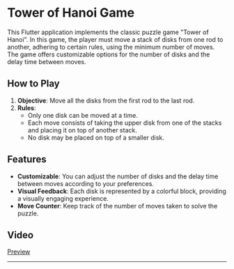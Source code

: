 # Tower of Hanoi Game

This Flutter application implements the classic puzzle game "Tower of Hanoi". In this game, the player must move a stack of disks from one rod to another, adhering to certain rules, using the minimum number of moves. The game offers customizable options for the number of disks and the delay time between moves.

## How to Play

1. **Objective**: Move all the disks from the first rod to the last rod.
2. **Rules**:
   - Only one disk can be moved at a time.
   - Each move consists of taking the upper disk from one of the stacks and placing it on top of another stack.
   - No disk may be placed on top of a smaller disk.

## Features

- **Customizable**: You can adjust the number of disks and the delay time between moves according to your preferences.
- **Visual Feedback**: Each disk is represented by a colorful block, providing a visually engaging experience.
- **Move Counter**: Keep track of the number of moves taken to solve the puzzle.

## Video

[Preview]([vid.mp4](https://github.com/meltamagodan/Tower-of-Hanoi-Flutter/assets/138321333/357bf049-c3de-4cbe-947a-e2cc024bc6d1)https://github.com/meltamagodan/Tower-of-Hanoi-Flutter/assets/138321333/357bf049-c3de-4cbe-947a-e2cc024bc6d1)

---
